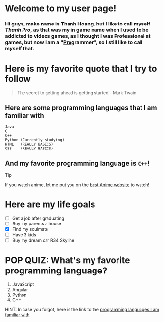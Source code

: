 # **Welcome to my user page!**
### Hi guys, make name is Thanh Hoang, but I like to call myself *Thanh Pro*, as that was my in game name when I used to be addicted to videos games, as I thought I was ~~Professional~~ at games, but now I am a "<ins>Pro</ins>grammer", so I still like to call myself that.
# Here is my favorite quote that I try to follow
> The secret to getting ahead is getting started - Mark Twain

## Here are some programming languages that I am familiar with
```
Java
C
C++
Python (Currently studying)
HTML   (REALLY BASICS)
CSS    (REALLY BASICS)
```
## And my favorite programming language is `C++`!

> [!TIP]
> If you watch anime, let me put you on the [best Anime website](https://hianime.to/) to watch!

# Here are my life goals
- [ ] Get a job after graduating
- [ ] Buy my parents a house
- [x] Find my soulmate
- [ ] Have 3 kids
- [ ] Buy my dream car R34 Skyline

# POP QUIZ: What's my favorite programming language?

1. JavaScript
2. Angular
3. Python
4. C++

HINT: In case you forgot, here is the link to the [programming languages I am familiar with](##Here-are-some-programming-languages-that-I-am-familiar-with)

